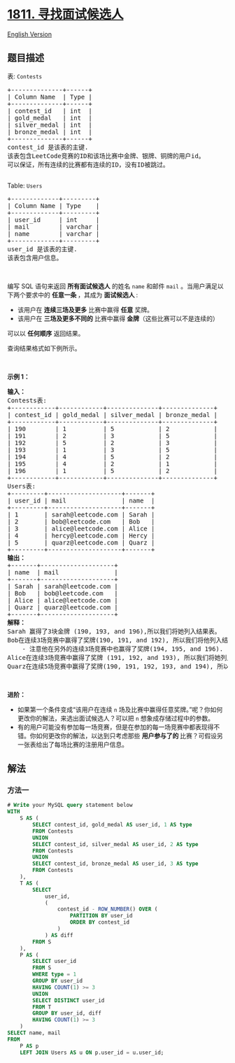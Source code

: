 # [1811. 寻找面试候选人](https://leetcode.cn/problems/find-interview-candidates)

[English Version](/solution/1800-1899/1811.Find%20Interview%20Candidates/README_EN.md)

<!-- tags:数据库 -->

## 题目描述

<!-- 这里写题目描述 -->

<p>表: <code>Contests</code></p>

<pre>
+--------------+------+
| Column Name  | Type |
+--------------+------+
| contest_id   | int  |
| gold_medal   | int  |
| silver_medal | int  |
| bronze_medal | int  |
+--------------+------+
contest_id 是该表的主键.
该表包含LeetCode竞赛的ID和该场比赛中金牌、银牌、铜牌的用户id。
可以保证，所有连续的比赛都有连续的ID，没有ID被跳过。

</pre>

<p>Table: <code>Users</code></p>

<pre>
+-------------+---------+
| Column Name | Type    |
+-------------+---------+
| user_id     | int     |
| mail        | varchar |
| name        | varchar |
+-------------+---------+
user_id 是该表的主键.
该表包含用户信息。</pre>

<p>&nbsp;</p>

<p>编写 SQL 语句来返回 <strong>所有面试候选人</strong> 的姓名&nbsp;<code>name</code>&nbsp;和邮件&nbsp;<code>mail</code>&nbsp;。当用户满足以下两个要求中的 <strong>任意一条 </strong>，其成为 <strong>面试候选人 </strong>:</p>

<ul>
	<li>该用户在 <strong>连续三场及更多</strong> 比赛中赢得 <strong>任意</strong> 奖牌。</li>
	<li>该用户在 <strong>三场及更多不同的</strong> 比赛中赢得 <strong>金牌</strong>（这些比赛可以不是连续的）</li>
</ul>

<p>可以以 <strong>任何顺序</strong> 返回结果。</p>

<p>查询结果格式如下例所示。</p>

<p>&nbsp;</p>

<p><strong>示例 1：</strong></p>

<pre>
<strong>输入：</strong>
Contests表:
+------------+------------+--------------+--------------+
| contest_id | gold_medal | silver_medal | bronze_medal |
+------------+------------+--------------+--------------+
| 190        | 1          | 5            | 2            |
| 191        | 2          | 3            | 5            |
| 192        | 5          | 2            | 3            |
| 193        | 1          | 3            | 5            |
| 194        | 4          | 5            | 2            |
| 195        | 4          | 2            | 1            |
| 196        | 1          | 5            | 2            |
+------------+------------+--------------+--------------+
Users表:
+---------+--------------------+-------+
| user_id | mail               | name  |
+---------+--------------------+-------+
| 1       | sarah@leetcode.com | Sarah |
| 2       | bob@leetcode.com   | Bob   |
| 3       | alice@leetcode.com | Alice |
| 4       | hercy@leetcode.com | Hercy |
| 5       | quarz@leetcode.com | Quarz |
+---------+--------------------+-------+
<strong>输出：</strong>
+-------+--------------------+
| name  | mail               |
+-------+--------------------+
| Sarah | sarah@leetcode.com |
| Bob   | bob@leetcode.com   |
| Alice | alice@leetcode.com |
| Quarz | quarz@leetcode.com |
+-------+--------------------+
<strong>解释：</strong>
Sarah 赢得了3块金牌 (190, 193, and 196),所以我们将她列入结果表。
Bob在连续3场竞赛中赢得了奖牌(190, 191, and 192), 所以我们将他列入结果表。
    - 注意他在另外的连续3场竞赛中也赢得了奖牌(194, 195, and 196).
Alice在连续3场竞赛中赢得了奖牌 (191, 192, and 193), 所以我们将她列入结果表。
Quarz在连续5场竞赛中赢得了奖牌(190, 191, 192, 193, and 194), 所以我们将他列入结果表。
</pre>

<p>&nbsp;</p>

<p><strong>进阶：</strong></p>

<ul>
	<li>如果第一个条件变成“该用户在连续 <code>n</code> 场及比赛中赢得任意奖牌。”呢？你如何更改你的解法，来选出面试候选人？可以把 <code>n</code> 想象成存储过程中的参数。</li>
	<li>有的用户可能没有参加每一场竞赛，但是在参加的每一场竞赛中都表现得不错。你如何更改你的解法，以达到只考虑那些&nbsp;<strong>用户参与了的&nbsp;</strong>比赛？可假设另一张表给出了每场比赛的注册用户信息。</li>
</ul>

## 解法

### 方法一

<!-- tabs:start -->

```sql
# Write your MySQL query statement below
WITH
    S AS (
        SELECT contest_id, gold_medal AS user_id, 1 AS type
        FROM Contests
        UNION
        SELECT contest_id, silver_medal AS user_id, 2 AS type
        FROM Contests
        UNION
        SELECT contest_id, bronze_medal AS user_id, 3 AS type
        FROM Contests
    ),
    T AS (
        SELECT
            user_id,
            (
                contest_id - ROW_NUMBER() OVER (
                    PARTITION BY user_id
                    ORDER BY contest_id
                )
            ) AS diff
        FROM S
    ),
    P AS (
        SELECT user_id
        FROM S
        WHERE type = 1
        GROUP BY user_id
        HAVING COUNT(1) >= 3
        UNION
        SELECT DISTINCT user_id
        FROM T
        GROUP BY user_id, diff
        HAVING COUNT(1) >= 3
    )
SELECT name, mail
FROM
    P AS p
    LEFT JOIN Users AS u ON p.user_id = u.user_id;
```

<!-- tabs:end -->

<!-- end -->
